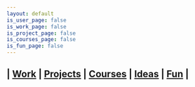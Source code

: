 ```yaml
---
layout: default
is_user_page: false
is_work_page: false
is_project_page: false
is_courses_page: false
is_fun_page: false
---
```


## | [Work](./work.html) | [Projects](./projects.html) | [Courses](./courses.html) | [Ideas](./ideas.html) | [Fun](./fun.html) |
